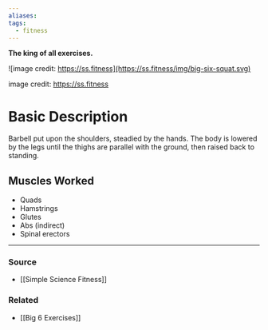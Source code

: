 ```yaml
---
aliases: 
tags:
  - fitness
---
```

**The king of all exercises.**

![image credit: https://ss.fitness](https://ss.fitness/img/big-six-squat.svg)

image credit: https://ss.fitness

# Basic Description

Barbell put upon the shoulders, steadied by the hands. The body is lowered by the legs until the thighs are parallel with the ground, then raised back to standing.

## Muscles Worked

- Quads
- Hamstrings
- Glutes
- Abs (indirect)
- Spinal erectors

---

### Source
- [[Simple Science Fitness]]

### Related
- [[Big 6 Exercises]]